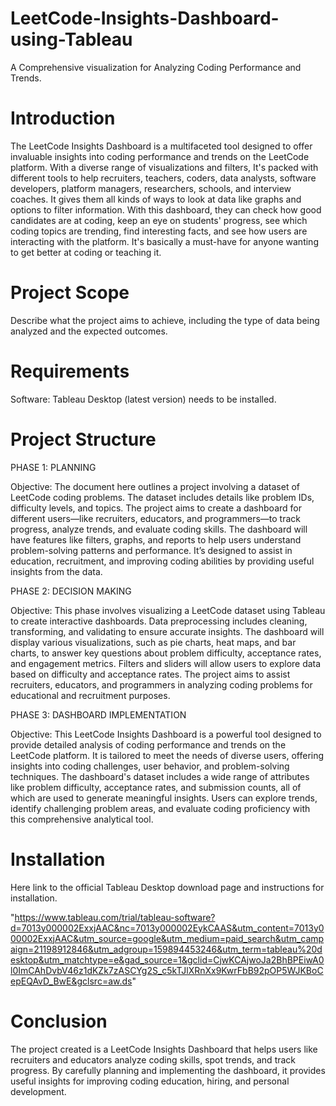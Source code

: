 # LeetCode-Insights-Dashboard-using-Tableau

A Comprehensive visualization for Analyzing Coding Performance and Trends.

# Introduction

The LeetCode Insights Dashboard is a multifaceted tool designed to offer invaluable insights into coding performance and trends on the LeetCode platform. With a diverse range of visualizations and filters,  It's packed with different tools to help recruiters, teachers, coders, data analysts, software developers, platform managers, researchers, schools, and interview coaches. It gives them all kinds of ways to look at data like graphs and options to filter information. With this dashboard, they can check how good candidates are at coding, keep an eye on students' progress, see which coding topics are trending, find interesting facts, and see how users are interacting with the platform. It's basically a must-have for anyone wanting to get better at coding or teaching it.

# Project Scope

Describe what the project aims to achieve, including the type of data being analyzed and the expected outcomes.

# Requirements

Software: Tableau Desktop (latest version) needs to be installed.

# Project Structure

PHASE 1: PLANNING

Objective: The document here outlines a project involving a dataset of LeetCode coding problems. The dataset includes details like problem IDs, difficulty levels, and topics. The project aims to create a dashboard for different users—like recruiters, educators, and programmers—to track progress, analyze trends, and evaluate coding skills. The dashboard will have features like filters, graphs, and reports to help users understand problem-solving patterns and performance. It’s designed to assist in education, recruitment, and improving coding abilities by providing useful insights from the data.

PHASE 2: DECISION MAKING

Objective: This phase involves visualizing a LeetCode dataset using Tableau to create interactive dashboards. Data preprocessing includes cleaning, transforming, and validating to ensure accurate insights. The dashboard will display various visualizations, such as pie charts, heat maps, and bar charts, to answer key questions about problem difficulty, acceptance rates, and engagement metrics. Filters and sliders will allow users to explore data based on difficulty and acceptance rates. The project aims to assist recruiters, educators, and programmers in analyzing coding problems for educational and recruitment purposes.

PHASE 3: DASHBOARD IMPLEMENTATION

Objective: This LeetCode Insights Dashboard is a powerful tool designed to provide detailed analysis of coding performance and trends on the LeetCode platform. It is tailored to meet the needs of diverse users, offering insights into coding challenges, user behavior, and problem-solving techniques. The dashboard's dataset includes a wide range of attributes like problem difficulty, acceptance rates, and submission counts, all of which are used to generate meaningful insights. Users can explore trends, identify challenging problem areas, and evaluate coding proficiency with this comprehensive analytical tool.

# Installation

Here  link to the official Tableau Desktop download page and instructions for installation.

"https://www.tableau.com/trial/tableau-software?d=7013y000002ExxjAAC&nc=7013y000002EykCAAS&utm_content=7013y000002ExxjAAC&utm_source=google&utm_medium=paid_search&utm_campaign=21198912846&utm_adgroup=159894453246&utm_term=tableau%20desktop&utm_matchtype=e&gad_source=1&gclid=CjwKCAjwoJa2BhBPEiwA0l0ImCAhDvbV46z1dKZk7zASCYg2S_c5kTJlXRnXx9KwrFbB92pOP5WJKBoCepEQAvD_BwE&gclsrc=aw.ds"

# Conclusion

The project created is a LeetCode Insights Dashboard that helps users like recruiters and educators analyze coding skills, spot trends, and track progress. By carefully planning and implementing the dashboard, it provides useful insights for improving coding education, hiring, and personal development.
